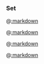 ### Set

@[:markdown](simple/show.md)

@[:markdown](mixed/show.md)

@[:markdown](nested/show.md)

@[:markdown](circular/show.md)
